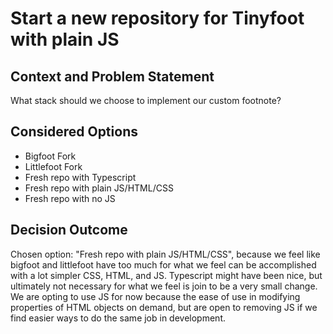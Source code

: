 # Start a new repository for Tinyfoot with plain JS

## Context and Problem Statement

What stack should we choose to implement our custom footnote?


## Considered Options

* Bigfoot Fork
* Littlefoot Fork
* Fresh repo with Typescript
* Fresh repo with plain JS/HTML/CSS
* Fresh repo with no JS

## Decision Outcome

Chosen option: "Fresh repo with plain JS/HTML/CSS", because we feel like bigfoot and littlefoot have too much for what we feel can be accomplished with a lot simpler CSS, HTML, and JS. Typescript might have been nice, but ultimately not necessary for what we feel is join to be a very small change. 
We are opting to use JS for now because the ease of use in modifying properties of HTML objects on demand, but are open to removing JS if we find easier ways to do the same job in development.

